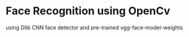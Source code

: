 # Face Recognition using OpenCv
 using Dlib CNN face detector and pre-trained vgg-face-model-weights
